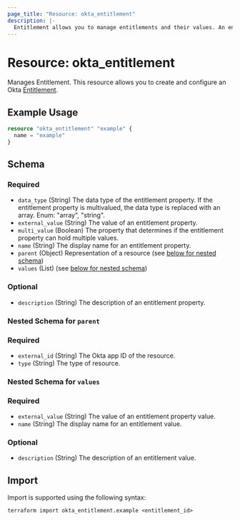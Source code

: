 ```yaml
---
page_title: "Resource: okta_entitlement"
description: |-
  Entitlement allows you to manage entitlements and their values. An entitlement is a permission that allows users to take specific actions within a resource, such as an app.
---
```


# Resource: okta_entitlement

Manages Entitlement. This resource allows you to create and configure an Okta [Entitlement](https://developer.okta.com/docs/api/iga/openapi/governance.api/tag/Entitlements/).

## Example Usage

```terraform
resource "okta_entitlement" "example" {
  name = "example"
}
```

<!-- schema generated by tfplugindocs -->
## Schema

### Required
- `data_type` (String) The data type of the entitlement property. If the entitlement property is multivalued, the data type is replaced with an array. Enum: "array", "string".
- `external_value` (String) The value of an entitlement property.
- `multi_value` (Boolean) The property that determines if the entitlement property can hold multiple values.
- `name` (String) The display name for an entitlement property.
- `parent` (Object) Representation of a resource (see [below for nested schema](#nestedblock--parent))
- `values` (List) (see [below for nested schema](#nestedblock--values))

### Optional

- `description` (String) The description of an entitlement property.

<a id="nestedblock--parent"></a>
### Nested Schema for `parent`
### Required
- `external_id` (String) The Okta app ID of the resource.
- `type` (String) The type of resource.

<a id="nestedblock--values"></a>
### Nested Schema for `values`
### Required
- `external_value` (String) The value of an entitlement property value.
- `name` (String) The display name for an entitlement value.

### Optional

- `description` (String) The description of an entitlement value.


## Import

Import is supported using the following syntax:

```shell
terraform import okta_entitlement.example <entitlement_id>
```